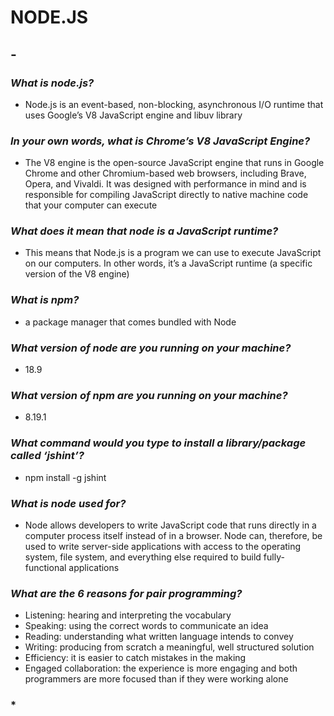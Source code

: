 # NODE.JS #

## - ##

### *What is node.js?* ###

- Node.js is an event-based, non-blocking, asynchronous I/O runtime that uses Google’s V8 JavaScript engine and libuv library

### *In your own words, what is Chrome’s V8 JavaScript Engine?* ###

- The V8 engine is the open-source JavaScript engine that runs in Google Chrome and other Chromium-based web browsers, including Brave, Opera, and Vivaldi. It was designed with performance in mind and is responsible for compiling JavaScript directly to native machine code that your computer can execute

### *What does it mean that node is a JavaScript runtime?* ###

- This means that Node.js is a program we can use to execute JavaScript on our computers. In other words, it’s a JavaScript runtime (a specific version of the V8 engine)

### *What is npm?* ###

- a package manager that comes bundled with Node

### *What version of node are you running on your machine?* ###

- 18.9

### *What version of npm are you running on your machine?* ###

- 8.19.1

### *What command would you type to install a library/package called ‘jshint’?* ###

- npm install -g jshint

### *What is node used for?* ###

- Node allows developers to write JavaScript code that runs directly in a computer process itself instead of in a browser. Node can, therefore, be used to write server-side applications with access to the operating system, file system, and everything else required to build fully-functional applications

### *What are the 6 reasons for pair programming?* ###

- Listening: hearing and interpreting the vocabulary
- Speaking: using the correct words to communicate an idea
- Reading: understanding what written language intends to convey
- Writing: producing from scratch a meaningful, well structured solution
- Efficiency: it is easier to catch mistakes in the making
- Engaged collaboration: the experience is more engaging and both programmers are more focused than if they were working alone

### *